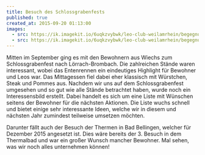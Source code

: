 ```yaml
---
title: Besuch des Schlossgrabenfests
published: true
created_at: 2015-09-20 01:13:00
images:
  - src: https://ik.imagekit.io/6uqkzvybwk/leo-club-weilamrhein/begegnungen/77-01.jpg
  - src: https://ik.imagekit.io/6uqkzvybwk/leo-club-weilamrhein/begegnungen/77-02.jpg
---
```


Mitten im September ging es mit den Bewohnern aus Wiechs zum Schlossgrabenfest nach Lörrach-Brombach. Die zahlreichen Stände waren interessant, wobei das Entenrennen ein eindeutiges Highlight für Bewohner und Leos war. Das Mittagessen fiel dabei eher klassisch mit Würstchen, Steak und Pommes aus. Nachdem wir uns auf dem Schlossgrabenfest umgesehen und so gut wie alle Stände betrachtet haben, wurde noch ein Interessensbild erstellt. Dabei handelt es sich um eine Liste mit Wünschen seitens der Bewohner für die nächsten Aktionen. Die Liste wuchs schnell und bietet einige sehr interessante Ideen, welche wir in diesem und nächsten Jahr zumindest teilweise umsetzen möchten.

Darunter fällt auch der Besuch der Thermen in Bad Bellingen, welcher für Dezember 2015 angesetzt ist. Dies wäre bereits der 3. Besuch in dem Thermalbad und war ein großer Wunsch mancher Bewohner. Mal sehen, was wir noch alles unternehmen können!
